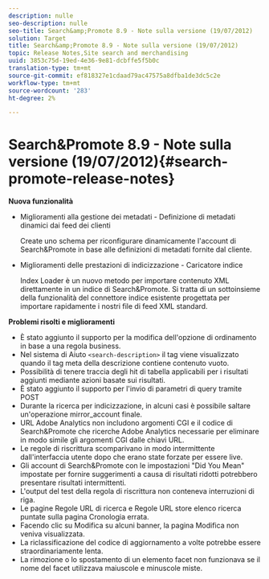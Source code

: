 ```yaml
---
description: nulle
seo-description: nulle
seo-title: Search&amp;Promote 8.9 - Note sulla versione (19/07/2012)
solution: Target
title: Search&amp;Promote 8.9 - Note sulla versione (19/07/2012)
topic: Release Notes,Site search and merchandising
uuid: 3853c75d-19ed-4e36-9e81-dcbffe5f5b0c
translation-type: tm+mt
source-git-commit: ef818327e1cdaad79ac47575a8dfba1de3dc5c2e
workflow-type: tm+mt
source-wordcount: '283'
ht-degree: 2%

---
```



# Search&amp;Promote 8.9 - Note sulla versione (19/07/2012){#search-promote-release-notes}

**Nuova funzionalità**

* Miglioramenti alla gestione dei metadati - Definizione di metadati dinamici dai feed dei clienti

   Create uno schema per riconfigurare dinamicamente l&#39;account di Search&amp;Promote in base alle definizioni di metadati fornite dal cliente.
* Miglioramenti delle prestazioni di indicizzazione - Caricatore indice

   Index Loader è un nuovo metodo per importare contenuto XML direttamente in un indice di Search&amp;Promote. Si tratta di un sottoinsieme della funzionalità del connettore indice esistente progettata per importare rapidamente i nostri file di feed XML standard.

**Problemi risolti e miglioramenti**

* È stato aggiunto il supporto per la modifica dell&#39;opzione di ordinamento in base a una regola business.
* Nel sistema di Aiuto `<search-description>` il tag viene visualizzato quando il tag meta della descrizione contiene contenuto vuoto.
* Possibilità di tenere traccia degli hit di tabella applicabili per i risultati aggiunti mediante azioni basate sui risultati.
* È stato aggiunto il supporto per l&#39;invio di parametri di query tramite POST
* Durante la ricerca per indicizzazione, in alcuni casi è possibile saltare un&#39;operazione mirror_account finale.
*  URL Adobe Analytics non includono argomenti CGI e il codice di Search&amp;Promote che  ricerche Adobe Analytics necessarie per eliminare in modo simile gli argomenti CGI dalle chiavi URL.
* Le regole di riscrittura scomparivano in modo intermittente dall&#39;interfaccia utente dopo che erano state forzate per essere live.
* Gli account di Search&amp;Promote con le impostazioni &quot;Did You Mean&quot; impostate per fornire suggerimenti a causa di risultati ridotti potrebbero presentare risultati intermittenti.
* L&#39;output del test della regola di riscrittura non conteneva interruzioni di riga.
* Le pagine Regole URL di ricerca e Regole URL store elenco ricerca puntate sulla pagina Cronologia errata.
* Facendo clic su Modifica su alcuni banner, la pagina Modifica non veniva visualizzata.
* La riclassificazione del codice di aggiornamento a volte potrebbe essere straordinariamente lenta.
* La rimozione o lo spostamento di un elemento facet non funzionava se il nome del facet utilizzava maiuscole e minuscole miste.

